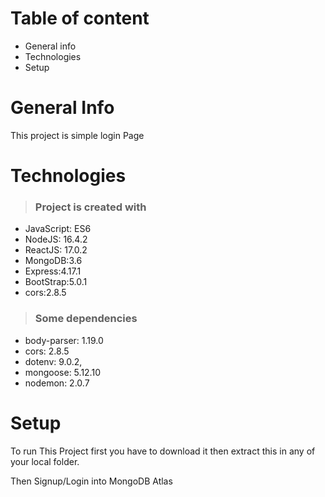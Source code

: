 # Table of content
* General info
* Technologies 
* Setup

# General Info

This project is simple login Page


# Technologies

> ### Project is created with
* JavaScript: ES6
* NodeJS: 16.4.2
* ReactJS: 17.0.2
* MongoDB:3.6
* Express:4.17.1
* BootStrap:5.0.1
* cors:2.8.5
>###   Some dependencies
* body-parser: 1.19.0
* cors: 2.8.5
* dotenv: 9.0.2, 
* mongoose: 5.12.10
* nodemon: 2.0.7

# Setup

To run This Project first you have to
download it then extract this in any of your local folder.

Then Signup/Login into MongoDB Atlas


